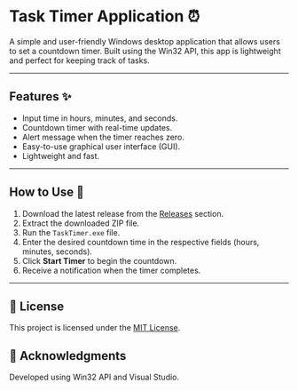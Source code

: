 # Task Timer Application ⏰

A simple and user-friendly Windows desktop application that allows users to set a countdown timer. Built using the Win32 API, this app is lightweight and perfect for keeping track of tasks.

---

## Features ✨
- Input time in hours, minutes, and seconds.
- Countdown timer with real-time updates.
- Alert message when the timer reaches zero.
- Easy-to-use graphical user interface (GUI).
- Lightweight and fast.

---

## How to Use 🚀
1. Download the latest release from the [Releases](https://github.com/EchoSingh/TakTimerApp/releases/tag/TakTimerV1.0.0) section.
2. Extract the downloaded ZIP file.
3. Run the `TaskTimer.exe` file.
4. Enter the desired countdown time in the respective fields (hours, minutes, seconds).
5. Click **Start Timer** to begin the countdown.
6. Receive a notification when the timer completes.

---

## 📝 License
This project is licensed under the [MIT License](LICENSE.txt).

## 🙌 Acknowledgments
Developed using Win32 API and Visual Studio.
